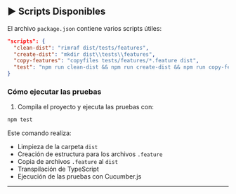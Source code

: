 ## ▶️ Scripts Disponibles

El archivo `package.json` contiene varios scripts útiles:

```json
"scripts": {
  "clean-dist": "rimraf dist/tests/features",
  "create-dist": "mkdir dist\\tests\\features",
  "copy-features": "copyfiles tests/features/*.feature dist",
  "test": "npm run clean-dist && npm run create-dist && npm run copy-features && tsc && cucumber-js dist/tests/features --publish-quiet"
}
```

### Cómo ejecutar las pruebas

1. Compila el proyecto y ejecuta las pruebas con:

```bash
npm test
```

Este comando realiza:

- Limpieza de la carpeta `dist`
- Creación de estructura para los archivos `.feature`
- Copia de archivos `.feature` al `dist`
- Transpilación de TypeScript
- Ejecución de las pruebas con Cucumber.js

---